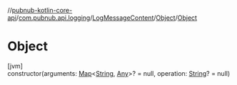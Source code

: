//[pubnub-kotlin-core-api](../../../../index.md)/[com.pubnub.api.logging](../../index.md)/[LogMessageContent](../index.md)/[Object](index.md)/[Object](-object.md)

# Object

[jvm]\
constructor(arguments: [Map](https://kotlinlang.org/api/core/kotlin-stdlib/kotlin.collections/-map/index.html)&lt;[String](https://kotlinlang.org/api/core/kotlin-stdlib/kotlin/-string/index.html), [Any](https://kotlinlang.org/api/core/kotlin-stdlib/kotlin/-any/index.html)&gt;? = null, operation: [String](https://kotlinlang.org/api/core/kotlin-stdlib/kotlin/-string/index.html)? = null)
